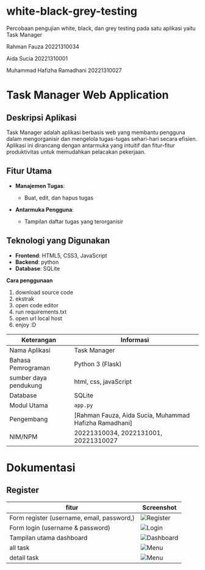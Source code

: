 # white-black-grey-testing
Percobaan pengujian white, black, dan grey testing pada satu aplikasi yaitu Task Manager 

Rahman Fauza 20221310034

Aida Sucia 20221310001

Muhammad Hafizha Ramadhani 20221310027

# Task Manager Web Application

## Deskripsi Aplikasi

Task Manager adalah aplikasi berbasis web yang membantu pengguna dalam mengorganisir dan mengelola tugas-tugas sehari-hari secara efisien. Aplikasi ini dirancang dengan antarmuka yang intuitif dan fitur-fitur produktivitas untuk memudahkan pelacakan pekerjaan.

## Fitur Utama

- **Manajemen Tugas**:
  - Buat, edit, dan hapus tugas

- **Antarmuka Pengguna**:
  - Tampilan daftar tugas yang terorganisir

## Teknologi yang Digunakan

- **Frontend**: HTML5, CSS3, JavaScript
- **Backend**: python
- **Database**: SQLite

 **Cara penggunaan**
1. download source code
2. ekstrak
3. open code editor
4. run requirements.txt
5. open url local host
6. enjoy :D

  
| Keterangan         | Informasi        |
| ------------------ | ---------------- |
| Nama Aplikasi      | Task Manager   |
| Bahasa Pemrograman | Python 3 (Flask) |
| sumber daya pendukung | html, css, javaScript |
| Database           | SQLite           |
| Modul Utama        | `app.py`         |
| Pengembang         | [Rahman Fauza, Aida Sucia, Muhammad Hafizha Ramadhani]   |
| NIM/NPM            | 20221310034, 2022131001, 20221310027      |

# Dokumentasi

## Register
| fitur               | Screenshot |
|---------------------|------------|
| Form register (username, email, password,) | ![Register](gambar2.png) |
| Form login (username & password) | ![Login](gambar1.png) |
| Tampilan utama dashboard | ![Dashboard](gambar3.png) |
| all task | ![Menu](gambar4.png) |
| detail task | ![Menu](gambar5.png) |

